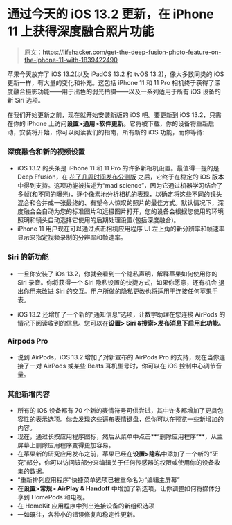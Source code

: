# 通过今天的 iOS 13.2 更新，在 iPhone 11 上获得深度融合照片功能

> 原文：<https://lifehacker.com/get-the-deep-fusion-photo-feature-on-the-iphone-11-with-1839422490>

苹果今天放弃了 iOS 13.2(以及 iPadOS 13.2 和 tvOS 13.2)，像大多数同类的 iOS 更新一样，有大量的变化和补充。这包括 iPhone 11 和 11 Pro 相机终于获得了深度融合摄影功能——用于出色的弱光拍摄——以及一系列适用于所有 iOS 设备的新 Siri 选项。



在我们开始更新之前，现在就开始安装新版的 iOS 吧。要更新到 iOS 13.2，只需在你的 iPhone 上访问**设置>通用>软件更新**。它将被下载，你的设备将重新启动，安装将开始，你可以阅读我们的指南，所有新的 iOS 功能，而你等待:

### 深度融合和新的视频设置

*   iOS 13.2 的头条是 iPhone 11 和 11 Pro 的许多新相机设置。最值得一提的是 Deep Ffusion，在 [花了几周时间发布公测版](https://lifehacker.com/try-the-iphone-11s-deep-fusion-camera-in-the-latest-ios-1838744376) 之后，它终于在稳定的 iOS 版本中得到支持。这项功能被描述为“mad science”，因为它通过机器学习结合了多帧(和不同的曝光)，逐个像素地分析相机的表现，以确定将这些不同的镜头混合和合并成一张最终的、有望令人惊叹的照片的最佳方式。默认情况下，深度融合会自动为您的标准图片和远摄图片打开，您的设备会根据您使用的环境照明和镜头自动选择它使用的后期处理设置(包括深度融合)。
*   iPhone 11 用户现在可以通过点击相机应用程序 UI 左上角的新分辨率和帧速率显示来指定视频录制的分辨率和帧速率。

### Siri 的新功能

*   一旦你安装了 iOs 13.2，你就会看到一个隐私声明，解释苹果如何使用你的 Siri 录音。你将获得一个 Siri 隐私设置的快捷方式，如果你愿意，还有机会 [退出你用来改进 Siri](https://lifehacker.com/how-to-prevent-apple-employees-from-listening-to-your-s-1838972786) 的交互。用户所做的隐私更改也将适用于连接任何苹果手表。

*   iOS 13.2 还增加了一个新的“通知信息”选项，让数字助理在您连接 AirPods 的情况下阅读收到的信息。您可以在**设置> ‌Siri‌ &搜索>发布消息下启用此功能。**

### Airpods Pro

*   说到 AirPods，iOS 13.2 增加了对新宣布的 AirPods Pro 的支持，现在当你连接了一对 AirPods 或某些 Beats 耳机型号时，你可以在 iOS 控制中心调节音量。

### **其他新增内容**

*   所有的 iOS 设备都有 70 个新的表情符号可供尝试，其中许多都增加了更具包容性的表示选项。你会发现这些遍布表情键盘，但你可以在预览一些新增加的内容。
*   现在，通过长按应用程序图标，然后从菜单中点击**“删除应用程序”**，从主屏幕上删除应用程序变得更加容易。
*   在苹果新的研究应用发布之前，苹果已经在**设置>隐私**中添加了一个新的“研究”部分，你可以访问该部分来编辑关于任何传感器的权限或使用你的设备收集的数据。
*   “重新排列应用程序”快捷菜单选项已被重命名为“编辑主屏幕”
*   在**设置>常规> AirPlay & Handoff** 中增加了新选项，让你调整如何将媒体分享到 HomePods 和电视。
*   在 HomeKit 应用程序中列出连接设备的新组织选项
*   一如既往，各种小的错误修复和稳定性更新。